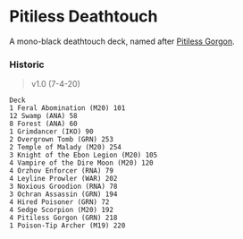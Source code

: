 # Pitiless Deathtouch
A mono-black deathtouch deck, named after [Pitiless Gorgon](https://gatherer.wizards.com/pages/Card/Details.aspx?multiverseid=452968).

### Historic
> v1.0 (7-4-20)
```
Deck
1 Feral Abomination (M20) 101
12 Swamp (ANA) 58
8 Forest (ANA) 60
1 Grimdancer (IKO) 90
2 Overgrown Tomb (GRN) 253
2 Temple of Malady (M20) 254
3 Knight of the Ebon Legion (M20) 105
4 Vampire of the Dire Moon (M20) 120
4 Orzhov Enforcer (RNA) 79
4 Leyline Prowler (WAR) 202
3 Noxious Groodion (RNA) 78
3 Ochran Assassin (GRN) 194
4 Hired Poisoner (GRN) 72
4 Sedge Scorpion (M20) 192
4 Pitiless Gorgon (GRN) 218
1 Poison-Tip Archer (M19) 220

```